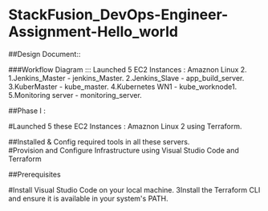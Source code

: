 # StackFusion_DevOps-Engineer-Assignment-Hello_world

##Design Document::
  
  ###Workflow Diagram ::: Launched 5 EC2 Instances : Amaznon Linux 2.
	   1.Jenkins_Master - jenkins_Master.
           2.Jenkins_Slave - app_build_server.
           3.KuberMaster - kube_master.
           4.Kubernetes WN1 - kube_worknode1.
	   5.Monitoring server - monitoring_server.

##Phase I :

#Launched 5 these  EC2 Instances : Amaznon Linux 2 using Terraform.


##Installed & Config required tools in all these servers.	
#Provision and Configure Infrastructure using Visual Studio Code and Terraform


##Prerequisites

#Install Visual Studio Code on your local machine.
3Install the Terraform CLI and ensure it is available in your system's PATH.
   
